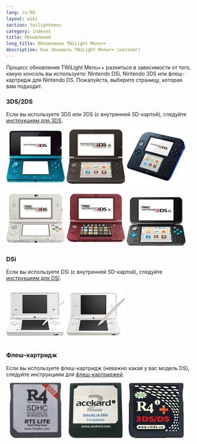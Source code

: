 ```yaml
---
lang: ru-RU
layout: wiki
section: twilightmenu
category: indexes
title: Обновление
long_title: Обновление TWiLight Menu++
description: Как обновить TWiLight Menu++ (каталог)
---
```


Процесс обновления TWiLight Menu++ разниться в зависимости от того, какую консоль вы используете: Nintendo DSi, Nintendo 3DS или флеш-картридж для Nintendo DS. Пожалуйста, выберите страницу, которая вам подходит.

### 3DS/2DS
Если вы используете 3DS или 2DS (с внутренней SD-картой), следуйте [инструкциям для 3DS](updating-3ds).

[![Nintendo 3DS](/assets/images/consoles/old3ds.png)](updating-3ds) [![Nintendo 3DS XL](/assets/images/consoles/old3dsxl.png)](updating-3ds) [![Nintendo 2DS](/assets/images/consoles/2ds.png)](updating-3ds)

[![New Nintendo 3DS](/assets/images/consoles/new3ds.png)](updating-3ds) [![New Nintendo 3DS XL](/assets/images/consoles/new3dsxl.png)](updating-3ds) [![New Nintendo 2DS XL](/assets/images/consoles/new2dsxl.png)](updating-3ds)

### DSi
Если вы используете DSi (с внутренней SD-картой), следуйте [инструкциям для DSi](updating-dsi).

[![Nintendo DSi](/assets/images/consoles/dsi.png)](updating-dsi) [![Nintendo DSi XL](/assets/images/consoles/dsixl.png)](updating-dsi)

### Флеш-картридж
Если вы используете флеш-картридж (неважно какая у вас модель DS), следуйте инструкциям для [флеш-картриджей](updating-flashcard).

[![Флэш-картридж r4isdhc.com](/assets/images/consoles/r4isdhc.com.png)](updating-flashcard) [![Флеш-картридж Acekard2i](/assets/images/consoles/acekard2i.png)](updating-flashcard) [![Флеш-картридж R4i Gold 3DS Plus](/assets/images/consoles/r4igold3dsplus.png)](updating-flashcard)

